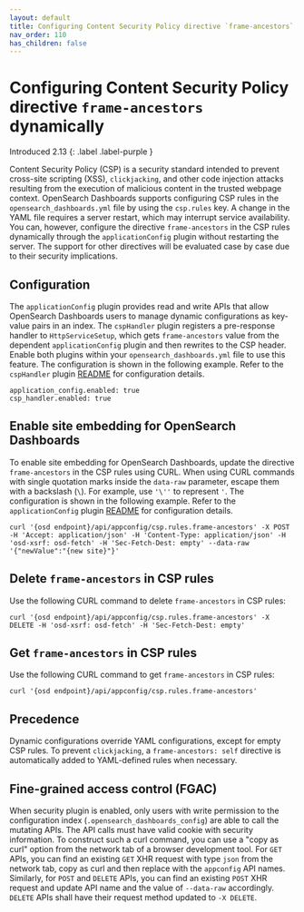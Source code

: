 ```yaml
---
layout: default
title: Configuring Content Security Policy directive `frame-ancestors` dynamically
nav_order: 110
has_children: false
---
```


# Configuring Content Security Policy directive `frame-ancestors` dynamically
Introduced 2.13
{: .label .label-purple }

Content Security Policy (CSP) is a security standard intended to prevent cross-site scripting (XSS), `clickjacking`, and other code injection attacks resulting from the execution of malicious content in the trusted webpage context. OpenSearch Dashboards supports configuring CSP rules in the `opensearch_dashboards.yml` file by using the `csp.rules` key. A change in the YAML file requires a server restart, which may interrupt service availability. You can, however, configure the directive `frame-ancestors` in the CSP rules dynamically through the `applicationConfig` plugin without restarting the server. The support for other directives will be evaluated case by case due to their security implications.

## Configuration

The `applicationConfig` plugin provides read and write APIs that allow OpenSearch Dashboards users to manage dynamic configurations as key-value pairs in an index. The `cspHandler` plugin registers a pre-response handler to `HttpServiceSetup`, which gets `frame-ancestors` value from the dependent `applicationConfig` plugin and then rewrites to the CSP header. Enable both plugins within your `opensearch_dashboards.yml` file to use this feature. The configuration is shown in the following example. Refer to the `cspHandler` plugin [README](https://github.com/opensearch-project/OpenSearch-Dashboards/blob/main/src/plugins/csp_handler/README.md) for configuration details.

```
application_config.enabled: true
csp_handler.enabled: true
```

## Enable site embedding for OpenSearch Dashboards

To enable site embedding for OpenSearch Dashboards, update the directive `frame-ancestors` in the CSP rules using CURL. When using CURL commands with single quotation marks inside the `data-raw` parameter, escape them with a backslash (`\`). For example, use `'\''` to represent `'`. The configuration is shown in the following example. Refer to the `applicationConfig` plugin [README](https://github.com/opensearch-project/OpenSearch-Dashboards/blob/main/src/plugins/application_config/README.md) for configuration details.

```
curl '{osd endpoint}/api/appconfig/csp.rules.frame-ancestors' -X POST -H 'Accept: application/json' -H 'Content-Type: application/json' -H 'osd-xsrf: osd-fetch' -H 'Sec-Fetch-Dest: empty' --data-raw '{"newValue":"{new site}"}'
```

## Delete `frame-ancestors` in CSP rules

Use the following CURL command to delete `frame-ancestors` in CSP rules:

```
curl '{osd endpoint}/api/appconfig/csp.rules.frame-ancestors' -X DELETE -H 'osd-xsrf: osd-fetch' -H 'Sec-Fetch-Dest: empty'
```

## Get `frame-ancestors` in CSP rules

Use the following CURL command to get `frame-ancestors` in CSP rules:

```
curl '{osd endpoint}/api/appconfig/csp.rules.frame-ancestors'

```

## Precedence

Dynamic configurations override YAML configurations, except for empty CSP rules. To prevent `clickjacking`, a `frame-ancestors: self` directive is automatically added to YAML-defined rules when necessary.

## Fine-grained access control (FGAC)

When security plugin is enabled, only users with write permission to the configuration index (`.opensearch_dashboards_config`) are able to call the mutating APIs. The API calls must have valid cookie with security information. To construct such a curl command, you can use a "copy as curl" option from the network tab of a browser development tool. For `GET` APIs, you can find an existing `GET` XHR request with type `json` from the network tab, copy as curl and then replace with the `appconfig` API names. Similarly, for `POST` and `DELETE` APIs, you can find an existing `POST` XHR request and update API name and the value of `--data-raw` accordingly. `DELETE` APIs shall have their request method updated to `-X DELETE`.